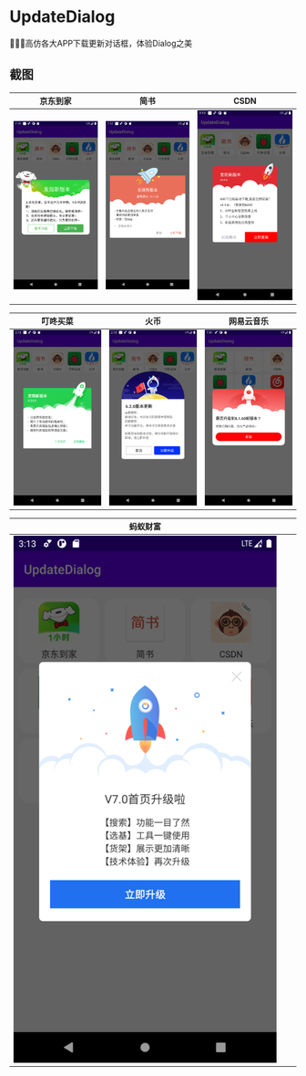 # UpdateDialog

🚀🚀🚀高仿各大APP下载更新对话框，体验Dialog之美

## 截图
| 京东到家 | 简书 | CSDN |
|:-:|:-:|:-:|
|![image](https://github.com/kongpf8848/UpdateDialog/blob/master/screenshots/dialog_pdj.png) | ![image](https://github.com/kongpf8848/UpdateDialog/blob/master/screenshots/dialog_jianshu.png) | ![image](https://github.com/kongpf8848/UpdateDialog/blob/master/screenshots/dialog_csdn.png) |

| 叮咚买菜 | 火币 | 网易云音乐 |
|:-:|:-:|:-:|
|![image](https://github.com/kongpf8848/UpdateDialog/blob/master/screenshots/dialog_dingdong.png) | ![image](https://github.com/kongpf8848/UpdateDialog/blob/master/screenshots/dialog_huobi.png) | ![image](https://github.com/kongpf8848/UpdateDialog/blob/master/screenshots/dialog_cloudmusic.png)|

| 蚂蚁财富 |  |  |
|:-:|:-:|:-:|
|![image](https://github.com/kongpf8848/UpdateDialog/blob/master/screenshots/dialog_wealth.png) | | |
